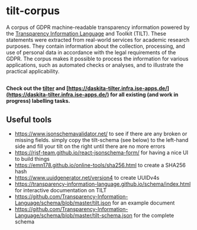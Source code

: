 # tilt-corpus
A corpus of GDPR machine-readable transparency information powered by the [Transparency Information Language](https://github.com/Transparency-Information-Language/meta) and Toolkit (TILT). These statements were extracted from real-world services for academic research purposes. They contain information about the collection, processing, and use of personal data in accordance with the legal requirements of the GDPR. The corpus makes it possible to process the information for various applications, such as automated checks or analyses, and to illustrate the practical applicability.

##

**Check out the [tilter](https://github.com/Transparency-Information-Language/tilter) and [https://daskita-tilter.infra.ise-apps.de/](https://daskita-tilter.infra.ise-apps.de/) for all existing (and work in progress) labelling tasks.**

## Useful tools
- https://www.jsonschemavalidator.net/ to see if there are any broken or missing fields. simply copy the tilt-schema (see below) to the left-hand side and fill your tilt on the right until there are no more errors
- https://rjsf-team.github.io/react-jsonschema-form/ for having a nice UI to build things
- https://emn178.github.io/online-tools/sha256.html to create a SHA256 hash
- https://www.uuidgenerator.net/version4 to create UUIDv4s
- https://transparency-information-language.github.io/schema/index.html for interactive documentation on TILT
- https://github.com/Transparency-Information-Language/schema/blob/master/tilt.json for an example document
- https://github.com/Transparency-Information-Language/schema/blob/master/tilt-schema.json for the complete schema
